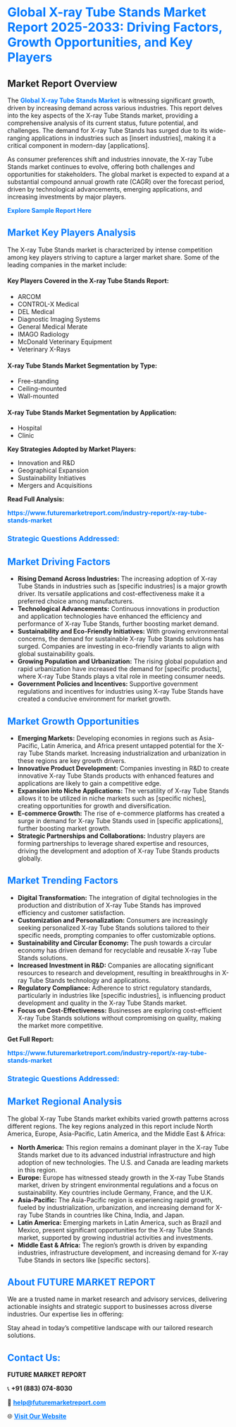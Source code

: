 <h1 style="color: #007BFF;">Global X-ray Tube Stands Market Report 2025-2033: Driving Factors, Growth Opportunities, and Key Players</h1>

<section id="overview">
<h2>Market Report Overview</h2>
<p>The <a href="https://www.futuremarketreport.com/industry-report/x-ray-tube-stands-market" style="color: #007BFF; text-decoration: none;"><strong>Global X-ray Tube Stands Market</strong></a> is witnessing significant growth, driven by increasing demand across various industries. This report delves into the key aspects of the X-ray Tube Stands market, providing a comprehensive analysis of its current status, future potential, and challenges. The demand for X-ray Tube Stands has surged due to its wide-ranging applications in industries such as [insert industries], making it a critical component in modern-day [applications].</p>
<p>As consumer preferences shift and industries innovate, the X-ray Tube Stands market continues to evolve, offering both challenges and opportunities for stakeholders. The global market is expected to expand at a substantial compound annual growth rate (CAGR) over the forecast period, driven by technological advancements, emerging applications, and increasing investments by major players.</p>
</section>

<section id="overview">
<p><a href="https://www.futuremarketreport.com/request-sample/reportId=105367" style="color: #007BFF; text-decoration: none;"><strong>Explore Sample Report Here</strong></a></p>
</section>

<section id="key-players">
<h2 style="color: #007BFF;">Market Key Players Analysis</h2>
<p>The X-ray Tube Stands market is characterized by intense competition among key players striving to capture a larger market share. Some of the leading companies in the market include:</p>
<h4>Key Players Covered in the X-ray Tube Stands Report:</h4>
<ul><li>ARCOM</li><li>CONTROL-X Medical</li><li>DEL Medical</li><li>Diagnostic Imaging Systems</li><li>General Medical Merate</li><li>IMAGO Radiology</li><li>McDonald Veterinary Equipment</li><li>Veterinary X-Rays</li></ul>
<h4>X-ray Tube Stands Market Segmentation by Type:</h4>
<ul><li>Free-standing</li><li>Ceiling-mounted</li><li>Wall-mounted</li></ul>

<h4>X-ray Tube Stands Market Segmentation by Application:</h4>
<ul><li>Hospital</li><li>Clinic</li></ul>
<p><strong>Key Strategies Adopted by Market Players:</strong></p>
<ul>
<li>Innovation and R&D</li>
<li>Geographical Expansion</li>
<li>Sustainability Initiatives</li>
<li>Mergers and Acquisitions</li>
</ul>
</section>

<section>
<p><strong>Read Full Analysis: </strong></p><a href="https://www.futuremarketreport.com/industry-report/x-ray-tube-stands-market" style="color: #007BFF; text-decoration: none;"><strong>https://www.futuremarketreport.com/industry-report/x-ray-tube-stands-market</strong></a>
<h3 style="color: #007BFF;">Strategic Questions Addressed:</h3>
</section>

<section id="driving-factors">
<h2 style="color: #007BFF;">Market Driving Factors</h2>
<ul>
<li><strong>Rising Demand Across Industries:</strong> The increasing adoption of X-ray Tube Stands in industries such as [specific industries] is a major growth driver. Its versatile applications and cost-effectiveness make it a preferred choice among manufacturers.</li>
<li><strong>Technological Advancements:</strong> Continuous innovations in production and application technologies have enhanced the efficiency and performance of X-ray Tube Stands, further boosting market demand.</li>
<li><strong>Sustainability and Eco-Friendly Initiatives:</strong> With growing environmental concerns, the demand for sustainable X-ray Tube Stands solutions has surged. Companies are investing in eco-friendly variants to align with global sustainability goals.</li>
<li><strong>Growing Population and Urbanization:</strong> The rising global population and rapid urbanization have increased the demand for [specific products], where X-ray Tube Stands plays a vital role in meeting consumer needs.</li>
<li><strong>Government Policies and Incentives:</strong> Supportive government regulations and incentives for industries using X-ray Tube Stands have created a conducive environment for market growth.</li>
</ul>
</section>

<section id="growth-opportunities">
<h2 style="color: #007BFF;">Market Growth Opportunities</h2>
<ul>
<li><strong>Emerging Markets:</strong> Developing economies in regions such as Asia-Pacific, Latin America, and Africa present untapped potential for the X-ray Tube Stands market. Increasing industrialization and urbanization in these regions are key growth drivers.</li>
<li><strong>Innovative Product Development:</strong> Companies investing in R&D to create innovative X-ray Tube Stands products with enhanced features and applications are likely to gain a competitive edge.</li>
<li><strong>Expansion into Niche Applications:</strong> The versatility of X-ray Tube Stands allows it to be utilized in niche markets such as [specific niches], creating opportunities for growth and diversification.</li>
<li><strong>E-commerce Growth:</strong> The rise of e-commerce platforms has created a surge in demand for X-ray Tube Stands used in [specific applications], further boosting market growth.</li>
<li><strong>Strategic Partnerships and Collaborations:</strong> Industry players are forming partnerships to leverage shared expertise and resources, driving the development and adoption of X-ray Tube Stands products globally.</li>
</ul>
</section>

<section id="trending-factors">
<h2 style="color: #007BFF;">Market Trending Factors</h2>
<ul>
<li><strong>Digital Transformation:</strong> The integration of digital technologies in the production and distribution of X-ray Tube Stands has improved efficiency and customer satisfaction.</li>
<li><strong>Customization and Personalization:</strong> Consumers are increasingly seeking personalized X-ray Tube Stands solutions tailored to their specific needs, prompting companies to offer customizable options.</li>
<li><strong>Sustainability and Circular Economy:</strong> The push towards a circular economy has driven demand for recyclable and reusable X-ray Tube Stands solutions.</li>
<li><strong>Increased Investment in R&D:</strong> Companies are allocating significant resources to research and development, resulting in breakthroughs in X-ray Tube Stands technology and applications.</li>
<li><strong>Regulatory Compliance:</strong> Adherence to strict regulatory standards, particularly in industries like [specific industries], is influencing product development and quality in the X-ray Tube Stands market.</li>
<li><strong>Focus on Cost-Effectiveness:</strong> Businesses are exploring cost-efficient X-ray Tube Stands solutions without compromising on quality, making the market more competitive.</li>
</ul>
</section>

<section>
<p><strong>Get Full Report: </strong></p><a href="https://www.futuremarketreport.com/industry-report/x-ray-tube-stands-market" style="color: #007BFF; text-decoration: none;"><strong>https://www.futuremarketreport.com/industry-report/x-ray-tube-stands-market</strong></a>
<h3 style="color: #007BFF;">Strategic Questions Addressed:</h3>
</section>


<section id="regional-analysis">
<h2 style="color: #007BFF;">Market Regional Analysis</h2>
<p>The global X-ray Tube Stands market exhibits varied growth patterns across different regions. The key regions analyzed in this report include North America, Europe, Asia-Pacific, Latin America, and the Middle East & Africa:</p>
<ul>
<li><strong>North America:</strong> This region remains a dominant player in the X-ray Tube Stands market due to its advanced industrial infrastructure and high adoption of new technologies. The U.S. and Canada are leading markets in this region.</li>
<li><strong>Europe:</strong> Europe has witnessed steady growth in the X-ray Tube Stands market, driven by stringent environmental regulations and a focus on sustainability. Key countries include Germany, France, and the U.K.</li>
<li><strong>Asia-Pacific:</strong> The Asia-Pacific region is experiencing rapid growth, fueled by industrialization, urbanization, and increasing demand for X-ray Tube Stands in countries like China, India, and Japan.</li>
<li><strong>Latin America:</strong> Emerging markets in Latin America, such as Brazil and Mexico, present significant opportunities for the X-ray Tube Stands market, supported by growing industrial activities and investments.</li>
<li><strong>Middle East & Africa:</strong> The region’s growth is driven by expanding industries, infrastructure development, and increasing demand for X-ray Tube Stands in sectors like [specific sectors].</li>
</ul>
</section>

<footer>
<h2 style="color: #007BFF;">About FUTURE MARKET REPORT</h2>
<p>We are a trusted name in market research and advisory services, delivering actionable insights and strategic support to businesses across diverse industries. Our expertise lies in offering:</p>

<p>Stay ahead in today’s competitive landscape with our tailored research solutions.</p>

<h2 style="color: #007BFF;">Contact Us:</h2>
<p><strong>FUTURE MARKET REPORT</strong></p>
<p>📞 <strong>+91 (883) 074-8030</strong></p>
<p>📧 <strong><a href="mailto:help@futuremarketreport.com" style="color: #007BFF;">help@futuremarketreport.com</a></strong></p>
<p>🌐 <strong><a href="https://www.futuremarketreport.com/" style="color: #007BFF;">Visit Our Website</a></strong></p>
</footer>